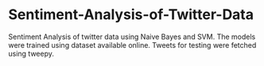# Sentiment-Analysis-of-Twitter-Data

Sentiment Analysis of twitter data using Naive Bayes and SVM.
The models were trained using dataset available online.
Tweets for testing were fetched using tweepy.

